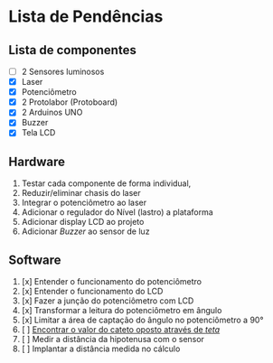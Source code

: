 # Lista de Pendências

## Lista de componentes 

- [ ] 2 Sensores luminosos
- [x] Laser 
- [x] Potenciômetro 
- [x] 2 Protolabor (Protoboard)
- [x] 2 Arduinos UNO
- [x] Buzzer 
- [x] Tela LCD 

## Hardware

1. Testar cada componente de forma individual, 
2. Reduzir/eliminar chasis do laser
3. Integrar o potenciômetro ao laser 
4. Adicionar o regulador do Nível (lastro) a plataforma 
5. Adicionar display LCD ao projeto
6. Adicionar _Buzzer_ ao sensor de luz

 ## Software
 
 1. [x] Entender o funcionamento do potenciômetro
 2. [x] Entender o funcionamento do LCD
 3. [x] Fazer a junção do potenciômetro com LCD
 4. [x] Transformar a leitura do potenciômetro em ângulo
 5. [x] Limitar a área de captação do ângulo no potenciômetro a 90°
 6. [ ] [Encontrar o valor do cateto oposto através de _teta_](https://www.todamateria.com.br/seno-cosseno-e-tangente/)
 7. [ ] Medir a distância da hipotenusa com o sensor
 8. [ ] Implantar a distância medida no cálculo
